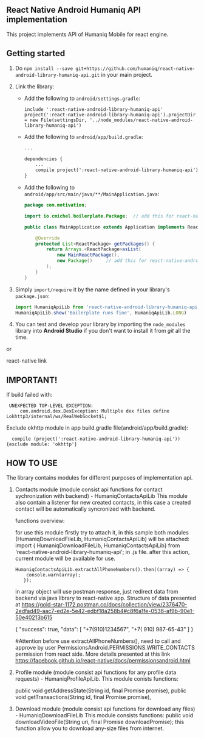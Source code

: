 ## React Native Android Humaniq API implementation
This project implements API of Humaniq Mobile for react engine.

## Getting started
1. Do `npm install --save git+https://github.com/humaniq/react-native-android-library-humaniq-api.git` in your main project.
3. Link the library:
    * Add the following to `android/settings.gradle`:
        ```
        include ':react-native-android-library-humaniq-api'
        project(':react-native-android-library-humaniq-api').projectDir = new File(settingsDir, '../node_modules/react-native-android-library-humaniq-api')
        ```

    * Add the following to `android/app/build.gradle`:
        ```xml
        ...

        dependencies {
            ...
            compile project(':react-native-android-library-humaniq-api')
        }
        ```
    * Add the following to `android/app/src/main/java/**/MainApplication.java`:
        ```java
        package com.motivation;

        import io.cmichel.boilerplate.Package;  // add this for react-native-android-library-humaniq-api

        public class MainApplication extends Application implements ReactApplication {

            @Override
            protected List<ReactPackage> getPackages() {
                return Arrays.<ReactPackage>asList(
                    new MainReactPackage(),
                    new Package()     // add this for react-native-android-library-humaniq-api
                );
            }
        }
        ```
4. Simply `import/require` it by the name defined in your library's `package.json`:

    ```javascript
    import HumaniqApiLib from 'react-native-android-library-humaniq-api'
    HumaniqApiLib.show('Boilerplate runs fine', HumaniqApiLib.LONG)
    ```
5. You can test and develop your library by importing the `node_modules` library into **Android Studio** if you don't want to install it from _git_ all the time.


or 


react-native link

## IMPORTANT!
If build failed with:

     UNEXPECTED TOP-LEVEL EXCEPTION:
         com.android.dex.DexException: Multiple dex files define Lokhttp3/internal/ws/RealWebSocket$1;

Exclude okhttp module in app build.gradle file(android/app/build.gradle):
         
      compile (project(':react-native-android-library-humaniq-api')) {exclude module: 'okhttp'}


 ## HOW TO USE

 The library contains  modules for different purposes of implementation api.

1. Contacts module (module consist api functions for contact sychronization with backend) - HumaniqContactsApiLib
   This module also contain a listener for new created contacts, in this case a created contact will be automatically syncronized with backend.

   functions overview:

   for use this module firstly try to attach it, in this sample both modules (HumaniqDownloadFileLib, HumaniqContactsApiLib) will be attached:
   import { HumaniqDownloadFileLib, HumaniqContactsApiLib} from 'react-native-android-library-humaniq-api';
   in .js file.
   after this action, current module will be available for use.

       HumaniqContactsApiLib.extractAllPhoneNumbers().then((array) => {
           console.warn(array);
          });
    in array object will use postman response, just redirect data from backend via java library to react-native app.
    Structure of data presented at https://gold-star-1172.postman.co/docs/collection/view/2376470-2edfad49-aac7-ed2e-5e42-edbf18a258b4#c8f6a1fe-0536-af9b-90e1-50e40213b615

    {
  	  "success": true,
  	  "data": [
        "+7(910)1234567",
        "+7( 910) 987-65-43"
  	   ]
	}

    #Attention
    before use extractAllPhoneNumbers(), need to call and approve by user PermissionsAndroid.PERMISSIONS.WRITE_CONTACTS permission from react side. More details presented at this link https://facebook.github.io/react-native/docs/permissionsandroid.html

2. Profile module (module consist api functions for any profile data requests) - HumaniqProfileApiLib.
	This module conists functions:

	public void getAddressState(String id, final Promise promise), 
 	public void getTransactions(String id, final Promise promise),


3. Download module (module consist api functions for download any files) - HumaniqDownloadFileLib
	This module consists functions:
	public void downloadVideoFile(String uri, final Promise downloadPromise);
	this function allow you to download any-size files from internet.




